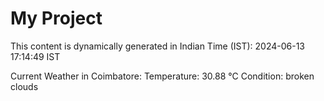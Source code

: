 # My Project

This content is dynamically generated in Indian Time (IST): 2024-06-13 17:14:49 IST


Current Weather in Coimbatore:
Temperature: 30.88 °C
Condition: broken clouds
